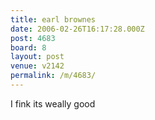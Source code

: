 ```yaml
---
title: earl brownes
date: 2006-02-26T16:17:28.000Z
post: 4683
board: 8
layout: post
venue: v2142
permalink: /m/4683/
---
```

I fink its weally good
